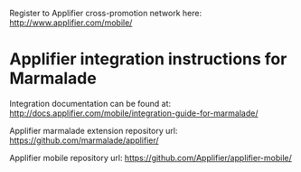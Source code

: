 Register to Applifier cross-promotion network here: http://www.applifier.com/mobile/ 

# Applifier integration instructions for Marmalade #

Integration documentation can be found at: http://docs.applifier.com/mobile/integration-guide-for-marmalade/

Applifier marmalade extension repository url: https://github.com/marmalade/applifier/

Applifier mobile repository url: https://github.com/Applifier/applifier-mobile/
